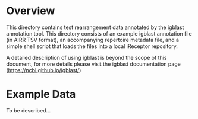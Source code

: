# Overview 
This directory contains test rearrangement data annotated by the igblast annotation tool. This directory consists of an example igblast annotation file (in AIRR TSV format), an accompanying repertoire metadata file, and a simple shell script that loads the files into a local iReceptor repository.

A detailed description of using igblast is beyond the scope of this document, for more details please visit the igblast documentation page (https://ncbi.github.io/igblast/)

# Example Data

To be described...